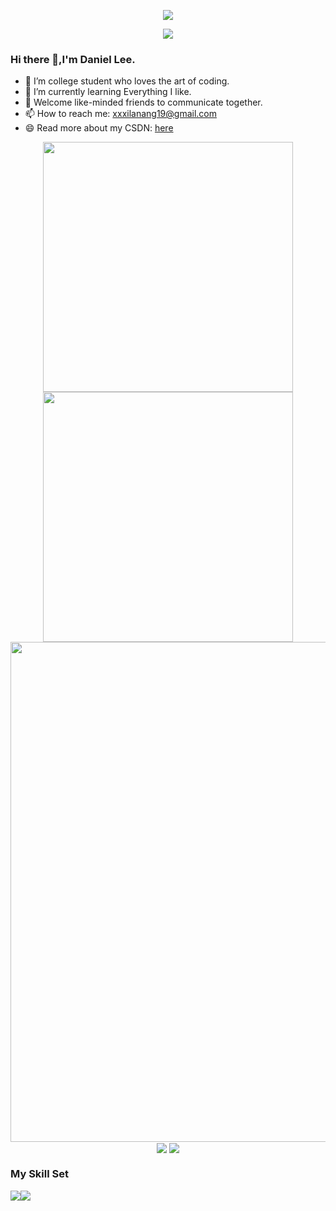 <p align="center">
<img src="https://capsule-render.vercel.app/api?type=waving&color=timeGradient&height=300&&section=header&text=HI%20THERE&fontSize=90&fontAlign=50&fontAlignY=30&desc=I’m%20Daniel%20Lee&descAlign=50&descSize=30&descAlignY=60&animation=twinkling" />
</p>

<p align="center">
<img src="https://readme-typing-svg.demolab.com?font=Reddit+Mono&weight=500&size=30&pause=1000&color=7311F7&center=%E7%9C%9F&vCenter=%E7%9C%9F&repeat=%E7%9C%9F&random=%E5%81%87&width=600&height=100&lines=Welcome+to+my+GitHub+profile+page;Pleasure+to+exchange+ideas+with+you"/>
</p>

### Hi there 👋,I'm Daniel Lee.

- 🔭 I’m college student who loves the art of coding.
- 🌱 I’m currently learning Everything I like.
- 💬 Welcome like-minded friends to communicate together.
- 📫 How to reach me: xxxilanang19@gmail.com
- 😄 Read more about my CSDN: [here](https://blog.csdn.net/m0_63648885?spm=1000.2115.3001.5343)

<p align="center">
<!-- https://github.com/anuraghazra/github-readme-stats -->
<img align="center" width="400" src="https://github-readme-stats.vercel.app/api?username=xxxilyanang&theme=transparent&show_icons=true&hide_border=true&show=reviews&hide_title=true&hide=contribs" />
<!-- https://github.com/DenverCoder1/github-readme-streak-stats -->
<img align="center" width="400" src="https://streak-stats.demolab.com?user=xxxilyanang&theme=transparent&date_format=%5BY.%5Dn.j&hide_border=true" />
<br/>
<!-- https://github.com/Ashutosh00710/github-readme-activity-graph -->
<img width="800" src="https://github-readme-activity-graph.vercel.app/graph?username=xxxilyanang&theme=github-compact&hide_border=true&area=true&custom_title=Contribution%20Graph" />
<br/>
<!-- https://github.com/anuraghazra/github-readme-stats -->
<img align="center" src="https://github-readme-stats.vercel.app/api/wakatime?username=xxxilyanang&theme=transparent&hide_border=true&layout=compact&langs_count=22" />
<!-- https://github.com/anuraghazra/github-readme-stats -->
<img align="center" src="https://github-readme-stats.vercel.app/api/top-langs/?username=xxxilyanang&theme=transparent&hide_border=true&layout=donut-vertical&langs_count=6" />
<br/>

### My Skill Set

![](https://img.shields.io/badge/Java-ED8B00?style=for-the-badge&logo=openjdk&logoColor=white)![](https://img.shields.io/badge/Python-3776AB?style=for-the-badge&logo=python&logoColor=white)


